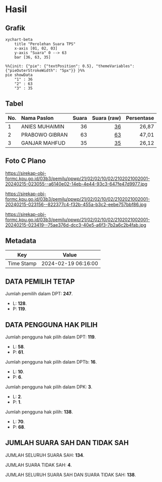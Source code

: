 # Hasil

## Grafik

```mermaid
xychart-beta
    title "Perolehan Suara TPS"
    x-axis [01, 02, 03]
    y-axis "Suara" 0 --> 63
    bar [36, 63, 35]
```

```mermaid
%%{init: {"pie": {"textPosition": 0.5}, "themeVariables": {"pieOuterStrokeWidth": "5px"}} }%%
pie showData
    "1" : 36
    "2" : 63
    "3" : 35
```

## Tabel

| No. | Nama Paslon    | Suara | Suara (raw) | Persentase |
|:--- |:-------------- | -----:| -----------:| ----------:|
| 1   | ANIES MUHAIMIN | 36    | [36][p-1]   | 26,87      |
| 2   | PRABOWO GIBRAN | 63    | [63][p-2]   | 47,01      |
| 3   | GANJAR MAHFUD  | 35    | [35][p-3]   | 26,12      |


[p-1]: https://github.com/gigit-pemilu/pemilu-2024-21-kepulauan-riau/blob/main/pilpres/hitung-suara/sub/21-kepulauan-riau/sub/02-karimun/sub/02-kundur/sub/1002-tanjungbatu-kota/sub/001-tps/sub/paslon-1.txt
[p-2]: https://github.com/gigit-pemilu/pemilu-2024-21-kepulauan-riau/blob/main/pilpres/hitung-suara/sub/21-kepulauan-riau/sub/02-karimun/sub/02-kundur/sub/1002-tanjungbatu-kota/sub/001-tps/sub/paslon-2.txt
[p-3]: https://github.com/gigit-pemilu/pemilu-2024-21-kepulauan-riau/blob/main/pilpres/hitung-suara/sub/21-kepulauan-riau/sub/02-karimun/sub/02-kundur/sub/1002-tanjungbatu-kota/sub/001-tps/sub/paslon-3.txt

## Foto C Plano

https://sirekap-obj-formc.kpu.go.id/03b3/pemilu/ppwp/21/02/02/10/02/2102021002001-20240215-023055--a6140e02-14eb-4e44-93c3-647fe47d9977.jpg

https://sirekap-obj-formc.kpu.go.id/03b3/pemilu/ppwp/21/02/02/10/02/2102021002001-20240215-023156--822377c4-f32b-455a-b3c2-eebe757bbf86.jpg

https://sirekap-obj-formc.kpu.go.id/03b3/pemilu/ppwp/21/02/02/10/02/2102021002001-20240215-023419--75ae376d-dcc3-40e5-a6f3-7b2a6c2b4fab.jpg


## Metadata

| Key        | Value               |
| ---------- | ------------------- |
| Time Stamp | 2024-02-19 06:16:00 |


## DATA PEMILIH TETAP

Jumlah pemilih dalam DPT: **247**.
 * L: **128**.
 * P: **119**.

## DATA PENGGUNA HAK PILIH

Jumlah pengguna hak pilih dalam DPT: **119**.
 * L: **58**.
 * P: **61**.

Jumlah pengguna hak pilih dalam DPTb: **16**.
 * L: **10**.
 * P: **6**.

Jumlah pengguna hak pilih dalam DPK: **3**.
 * L: **2**.
 * P: **1**.

Jumlah pengguna hak pilih: **138**.
 * L: **70**.
 * P: **68**.

## JUMLAH SUARA SAH DAN TIDAK SAH

JUMLAH SELURUH SUARA SAH: **134**.

JUMLAH SUARA TIDAK SAH: **4**.

JUMLAH SELURUH SUARA SAH DAN SUARA TIDAK SAH: **138**.


